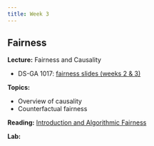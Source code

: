 ```yaml
---
title: Week 3
---
```


## Fairness

**Lecture:** Fairness and Causality

* DS-GA 1017: [fairness slides (weeks 2 & 3)](../../../assets/2_3_Fairness_1017.pdf)
 <!-- /  [causality slides](../../../assets/3_causality_202.pdf) -->
<!-- * DS-UA 202: [fairness slides](../../../assets/3_fairness_2023_202.pdf) and [causality slides](../../../assets/4_causality_SP2023_202.pdf) -->

**Topics:**

* Overview of causality
* Counterfactual fairness

**Reading:**  [Introduction and Algorithmic Fairness](../../../assets/fairness_reader_2024.pdf)

**Lab:** <!-- Exploring Fairness when Training Models -->
                                           
<!-- * DS-GA 1017: [Colab Notebook](https://colab.research.google.com/drive/19UgA2sEbIz5EE-dHsIcby29slUv_1Zt-?usp=sharing) -->
<!-- * DS-UA 202: [Colab Notebook](https://colab.research.google.com/drive/1ymCZ9HTOsN6yD4nDdTyQjPS_zhhYl2uu?usp=sharing) -->
